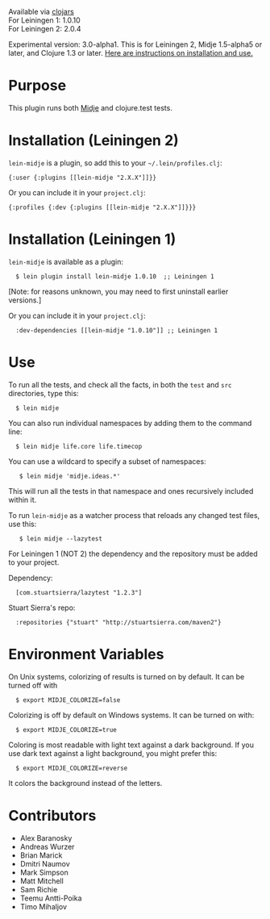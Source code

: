 Available via [clojars](http://clojars.org/search?q=lein-midje)   
For Leiningen 1: 1.0.10    
For Leiningen 2: 2.0.4       

Experimental version: 3.0-alpha1. This is for Leiningen 2, 
Midje 1.5-alpha5 or later, and Clojure 1.3 or later.
[Here are instructions on installation and use.](https://github.com/marick/lein-midje/wiki/3.0-instructions)

Purpose
==========

This plugin runs both
[Midje](https://github.com/marick/Midje) and clojure.test
tests. 


Installation (Leiningen 2)
==========

`lein-midje` is a plugin, so add this to your
`~/.lein/profiles.clj`:

    {:user {:plugins [[lein-midje "2.X.X"]]}}

Or you can include it in your `project.clj`:

    {:profiles {:dev {:plugins [[lein-midje "2.X.X"]]}}}

Installation (Leiningen 1)
==========

`lein-midje` is available as a plugin:

      $ lein plugin install lein-midje 1.0.10  ;; Leiningen 1

[Note: for reasons unknown, you may need to first uninstall
earlier versions.]

Or you can include it in your `project.clj`:

      :dev-dependencies [[lein-midje "1.0.10"]] ;; Leiningen 1

Use
==========

To run all the tests, and check all the facts, in both the
`test` and `src` directories, type this:

      $ lein midje 

You can also run individual namespaces by adding them to the
command line:

      $ lein midje life.core life.timecop

You can use a wildcard to specify a subset of namespaces:

       $ lein midje 'midje.ideas.*'

This will run all the tests in that namespace and ones
recursively included within it.

To run `lein-midje` as a watcher process that reloads any
changed test files, use this:

       $ lein midje --lazytest

For Leiningen 1 (NOT 2) the dependency and the repository must be added to your project.

Dependency:

      [com.stuartsierra/lazytest "1.2.3"]

Stuart Sierra's repo:

      :repositories {"stuart" "http://stuartsierra.com/maven2"}

Environment Variables
==============

On Unix systems, colorizing of results is turned on by default. It can be
turned off with

      $ export MIDJE_COLORIZE=false

Colorizing is off by default on Windows systems. It can be
turned on with:

      $ export MIDJE_COLORIZE=true

Coloring is most readable with light text against a dark
background. If you use dark text against a light background,
you might prefer this:

      $ export MIDJE_COLORIZE=reverse

It colors the background instead of the letters.

Contributors
==========

* Alex Baranosky
* Andreas Wurzer
* Brian Marick
* Dmitri Naumov
* Mark Simpson
* Matt Mitchell
* Sam Richie
* Teemu Antti-Poika
* Timo Mihaljov
